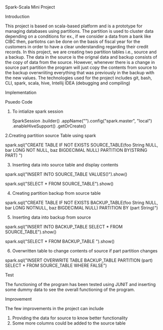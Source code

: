 Spark-Scala Mini Project

Introduction

This project is based on scala-based platform and is a prototype for managing databases using partitions. The partition is used to cluster data depending on a conditions for ex., if we consider a data from a bank like CIBC then, partiotns can be done on the basis of fiscal year for the customers in order to have a clear understanding regarding their credit records. In this project, we are creating two partition tables i.e., source and a backup. The data in the source is the orignal data and backup consists of the copy of data from the source. However, whenever there is a change in source part partition the program will just copy the contents from source to the backup overwriiting everything that was previously in the backup with the new values.
The technologies used for the project includes 
git,
bash,
CLI,
spark,
scala,
hive, 
Intellij IDEA (debugging and compiling)



Implementation

Psuedo Code

1. To intialize spark session


   SparkSession .builder() .appName("").config("spark.master", "local")
   .enableHiveSupport() .getOrCreate()

2.Creating partition source Table using spark

spark.sql("CREATE TABLE IF NOT EXISTS SOURCE_TABLE(foo String NULL, bar LONG NOT NULL, baz BIGDECIMAL NULL) PARTITION BY(STRING PART) ")

3. Inserting data into source table and display contents

spark.sql("INSERT INTO SOURCE_TABLE VALUES()").show()

spark.sql("SELECT * FROM SOURCE_TABLE").show()

4. Creating partition backup from source table 

spark.sql("CREATE TABLE IF NOT EXISTS BACKUP_TABLE(foo String NULL, bar LONG NOTNULL, baz BIGDECIMAL NULL) PARTITION BY (part String)")

5. Inserting data into backup from source

spark.sql("INSERT INTO BACKUP_TABLE SELECT * FROM SOURCE_TABLE").show()

spark.sql("SELECT * FROM BACKUP_TABLE ").show()

6. Overwritten table to change contents of source if part partition changes

spark.sql("INSERT OVERWRITE TABLE BACKUP_TABLE PARTITION (part) SELECT * FROM SOURCE_TABLE WHERE FALSE")


Test


The functioning of the program has been tested using JUNIT and inserting some dummy data to see the overall functioning of the program.




Improvement

The few improvements in the project can include

1. Providing the data for source to know better functionality
2. Some more columns could be added to the source table



